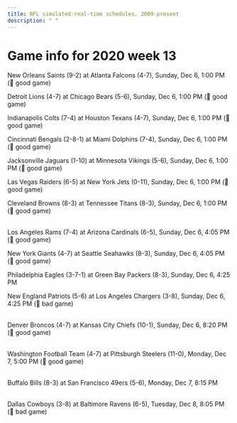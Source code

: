 ```yaml
---
title: NFL simulated-real-time schedules, 2009-present
description: " "
---
```


# Game info for 2020 week 13

New Orleans Saints (9-2) at Atlanta Falcons (4-7), Sunday, Dec 6, 1:00 PM (:football: good game)

Detroit Lions (4-7) at Chicago Bears (5-6), Sunday, Dec 6, 1:00 PM (:football: good game)

Indianapolis Colts (7-4) at Houston Texans (4-7), Sunday, Dec 6, 1:00 PM (:football: good game)

Cincinnati Bengals (2-8-1) at Miami Dolphins (7-4), Sunday, Dec 6, 1:00 PM (:football: good game)

Jacksonville Jaguars (1-10) at Minnesota Vikings (5-6), Sunday, Dec 6, 1:00 PM (:football: good game)

Las Vegas Raiders (6-5) at New York Jets (0-11), Sunday, Dec 6, 1:00 PM (:football: good game)

Cleveland Browns (8-3) at Tennessee Titans (8-3), Sunday, Dec 6, 1:00 PM (:football: good game)

<br/>Los Angeles Rams (7-4) at Arizona Cardinals (6-5), Sunday, Dec 6, 4:05 PM (:football: good game)

New York Giants (4-7) at Seattle Seahawks (8-3), Sunday, Dec 6, 4:05 PM (:football: good game)

Philadelphia Eagles (3-7-1) at Green Bay Packers (8-3), Sunday, Dec 6, 4:25 PM

New England Patriots (5-6) at Los Angeles Chargers (3-8), Sunday, Dec 6, 4:25 PM (:red_circle: bad game)

<br/>Denver Broncos (4-7) at Kansas City Chiefs (10-1), Sunday, Dec 6, 8:20 PM (:football: good game)

<br/>Washington Football Team (4-7) at Pittsburgh Steelers (11-0), Monday, Dec 7, 5:00 PM (:football: good game)

<br/>Buffalo Bills (8-3) at San Francisco 49ers (5-6), Monday, Dec 7, 8:15 PM

<br/>Dallas Cowboys (3-8) at Baltimore Ravens (6-5), Tuesday, Dec 8, 8:05 PM (:red_circle: bad game)

